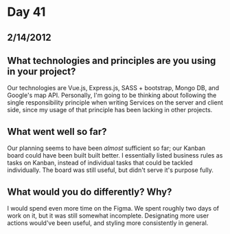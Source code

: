 # Day 41
## __2/14/2012__

## What technologies and principles are you using in your project?
Our technologies are Vue.js, Express.js, SASS + bootstrap, Mongo DB, and Google's map API. Personally, I'm going to be thinking about following the single responsibility principle when writing Services on the server and client side, since my usage of that principle has been lacking in other projects.

## What went well so far?
Our planning seems to have been *almost* sufficient so far; our Kanban board could have been built built better. I essentially listed business rules as tasks on Kanban, instead of individual tasks that could be tackled individually. The board was still useful, but didn't serve it's purpose fully.  

## What would you do differently? Why?
I would spend even more time on the Figma. We spent roughly two days of work on it, but it was still somewhat incomplete. Designating more user actions would've been useful, and styling more consistently in general.